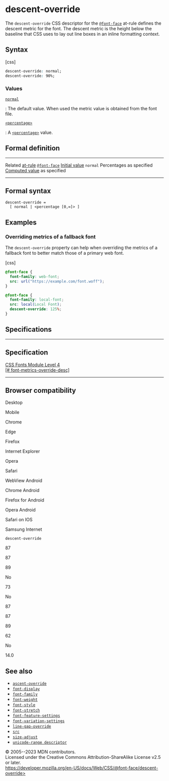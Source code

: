 descent-override
================

The `descent-override` CSS descriptor for the
[`@font-face`](@font-face.md) at-rule defines the descent metric for the
font. The descent metric is the height below the baseline that CSS uses
to lay out line boxes in an inline formatting context.

Syntax
------

[css]

```css
descent-override: normal;
descent-override: 90%;
```

### Values

[`normal`](#normal)

:   The default value. When used the metric value is obtained from the
    font file.

[`<percentage>`](#percentage)

:   A [`<percentage>`](percentage.md) value.

Formal definition
-----------------

  ------------------------------------- -------------------------------
  Related [at-rule](at-rule.md)         [`@font-face`](@font-face.md)
  [Initial value](initial_value.md)     `normal`
  Percentages                           as specified
  [Computed value](computed_value.md)   as specified
  ------------------------------------- -------------------------------

Formal syntax
-------------

```text
descent-override = 
  [ normal | <percentage [0,∞]> ]  
```

Examples
--------

### Overriding metrics of a fallback font

The `descent-override` property can help when overriding the metrics of
a fallback font to better match those of a primary web font.

[css]

```css
@font-face {
  font-family: web-font;
  src: url("https://example.com/font.woff");
}

@font-face {
  font-family: local-font;
  src: local(Local Font);
  descent-override: 125%;
}
```

Specifications
--------------

  ------------------------------------------------------------------------------------------------------

Specification
  ------------------------------------------------------------------------------------------------------

  [CSS Fonts Module Level 4\
  [\#
  font-metrics-override-desc]](https://drafts.csswg.org/css-fonts/#font-metrics-override-desc)

  ------------------------------------------------------------------------------------------------------

Browser compatibility
---------------------

Desktop

Mobile

Chrome

Edge

Firefox

Internet Explorer

Opera

Safari

WebView Android

Chrome Android

Firefox for Android

Opera Android

Safari on IOS

Samsung Internet

`descent-override`

87

87

89

No

73

No

87

87

89

62

No

14.0

See also
--------

- [`ascent-override`](ascent-override.md)
- [`font-display`](_Resources/Markup%20And%20Styling/css/@font-face/font-display.md)
- [`font-family`](_Resources/Markup%20And%20Styling/css/@font-face/font-family.md)
- [`font-weight`](_Resources/Markup%20And%20Styling/css/@font-face/font-weight.md)
- [`font-style`](_Resources/Markup%20And%20Styling/css/@font-face/font-style.md)
- [`font-stretch`](_Resources/Markup%20And%20Styling/css/@font-face/font-stretch.md)
- [`font-feature-settings`](_Resources/Markup%20And%20Styling/css/font-feature-settings.md)
- [`font-variation-settings`](_Resources/Markup%20And%20Styling/css/@font-face/font-variation-settings.md)
- [`line-gap-override`](line-gap-override.md)
- [`src`](src.md)
- [`size-adjust`](size-adjust.md)
- [`unicode-range descriptor`](unicode-range.md)

© 2005--2023 MDN contributors.\
Licensed under the Creative Commons Attribution-ShareAlike License v2.5
or later.\
https://developer.mozilla.org/en-US/docs/Web/CSS/@font-face/descent-override>
